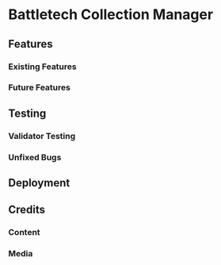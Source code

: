 # Battletech Collection Manager

## Features

### Existing Features

### Future Features


## Testing 

### Validator Testing 

### Unfixed Bugs


## Deployment


## Credits 

### Content 

### Media